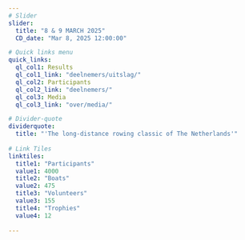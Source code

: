 ```yaml
---
# Slider
slider:
  title: "8 & 9 MARCH 2025"
  CD_date: "Mar 8, 2025 12:00:00"

# Quick links menu
quick_links:
  ql_col1: Results
  ql_col1_link: "deelnemers/uitslag/"
  ql_col2: Participants
  ql_col2_link: "deelnemers/"
  ql_col3: Media
  ql_col3_link: "over/media/"

# Divider-quote
dividerquote:
  title: "'The long-distance rowing classic of The Netherlands'"
    
# Link Tiles
linktiles:
  title1: "Participants"
  value1: 4000
  title2: "Boats"
  value2: 475
  title3: "Volunteers" 
  value3: 155
  title4: "Trophies"
  value4: 12
 
---
```



